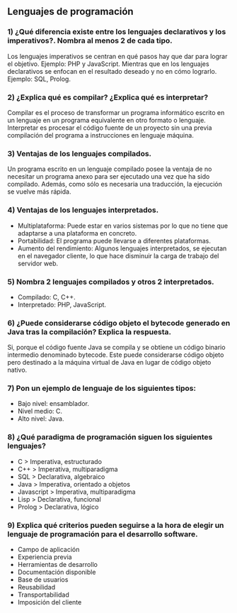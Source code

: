 ## Lenguajes de programación
### 1) ¿Qué diferencia existe entre los lenguajes declarativos y los imperativos?. Nombra al menos 2 de cada tipo.
Los lenguajes imperativos se centran en qué pasos hay que dar para lograr el objetivo. Ejemplo: PHP y JavaScript. Mientras que en los lenguajes declarativos se enfocan en el resultado deseado y no en cómo lograrlo. Ejemplo: SQL, Prolog.
### 2) ¿Explica qué es compilar? ¿Explica qué es interpretar?
Compilar es el proceso de transformar un programa informático escrito en un lenguaje en un programa equivalente en otro formato o lenguaje. Interpretar es procesar el código fuente de un proyecto sin una previa compilación del programa a instrucciones en lenguaje máquina.
### 3) Ventajas de los lenguajes compilados.
Un programa escrito en un lenguaje compilado posee la ventaja de no necesitar un programa anexo para ser ejecutado una vez que ha sido compilado. Además, como sólo es necesaria una traducción, la ejecución se vuelve más rápida.
### 4) Ventajas de los lenguajes interpretados.
- Multiplataforma: Puede estar en varios sistemas por lo que no tiene que adaptarse a una plataforma en concreto.
- Portabilidad: El programa puede llevarse a diferentes plataformas.
- Aumento del rendimiento: Algunos lenguajes interpretados, se ejecutan en el navegador cliente, lo que hace disminuir la carga de trabajo del servidor web.
### 5) Nombra 2 lenguajes compilados y otros 2 interpretados.
- Compilado: C, C++.
- Interpretado: PHP, JavaScript.
### 6) ¿Puede considerarse código objeto el bytecode generado en Java tras la compilación? Explica la respuesta.
Si, porque el código fuente Java se compila y se obtiene un código binario intermedio denominado bytecode. Este puede considerarse código objeto pero destinado a la máquina virtual de Java en lugar de código objeto nativo.
### 7) Pon un ejemplo de lenguaje de los siguientes tipos:
- Bajo nivel: ensamblador.
- Nivel medio: C.
- Alto nivel: Java.
### 8) ¿Qué paradigma de programación siguen los siguientes lenguajes?
- C > Imperativa, estructurado
- C++ > Imperativa, multiparadigma
- SQL > Declarativa, algebraico
- Java > Imperativa, orientado a objetos
- Javascript > Imperativa, multiparadigma
- Lisp > Declarativa, funcional
- Prolog > Declarativa, lógico
### 9) Explica qué criterios pueden seguirse a la hora de elegir un lenguaje de programación para el desarrollo software.
- Campo de aplicación
- Experiencia previa
- Herramientas de desarrollo
- Documentación disponible
- Base de usuarios
- Reusabilidad
- Transportabilidad
- Imposición del cliente
